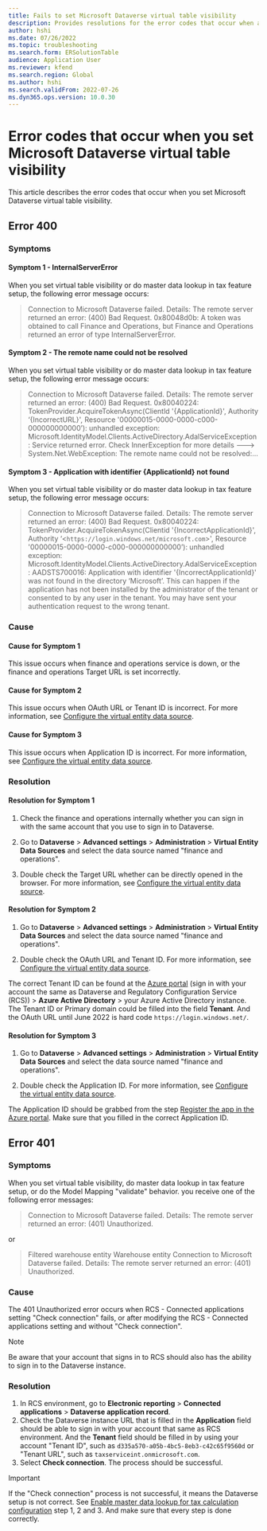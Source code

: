 ```yaml
---
title: Fails to set Microsoft Dataverse virtual table visibility
description: Provides resolutions for the error codes that occur when application users try to set Dataverse virtual table visibility.
author: hshi
ms.date: 07/26/2022
ms.topic: troubleshooting
ms.search.form: ERSolutionTable
audience: Application User
ms.reviewer: kfend
ms.search.region: Global
ms.author: hshi
ms.search.validFrom: 2022-07-26
ms.dyn365.ops.version: 10.0.30
---
```


# Error codes that occur when you set Microsoft Dataverse virtual table visibility

This article describes the error codes that occur when you set Microsoft Dataverse virtual table visibility.

## Error 400

### Symptoms

#### Symptom 1 - InternalServerError

When you set virtual table visibility or do master data lookup in tax feature setup, the following error message occurs:

> Connection to Microsoft Dataverse failed. Details: The remote server returned an error: (400) Bad Request. 0x80048d0b: A token was obtained to call Finance and Operations, but Finance and Operations returned an error of type InternalServerError.

#### Symptom 2 - The remote name could not be resolved

When you set virtual table visibility or do master data lookup in tax feature setup, the following error message occurs:

> Connection to Microsoft Dataverse failed. Details: The remote server returned an error: (400) Bad Request. 0x80040224: TokenProvider.AcquireTokenAsync(Clientld '{ApplicationId}', Authority ‘{IncorrectURL}', Resource '00000015-0000-0000-c000-000000000000’): unhandled exception: Microsoft.IdentityModel.Clients.ActiveDirectory.AdalServiceException: Service returned error. Check InnerException for more details ---> System.Net.WebException: The remote name could not be resolved:...

#### Symptom 3 - Application with identifier {ApplicationId} not found

When you set virtual table visibility or do master data lookup in tax feature setup, the following error message occurs:

> Connection to Microsoft Dataverse failed. Details: The remote server returned an error: (400) Bad
Request. 0x80040224: TokenProvider.AcquireTokenAsync(Clientid '{IncorrectApplicationId}', Authority ‘<`https://login.windows.net/microsoft.com`>', Resource '00000015-0000-0000-c000-000000000000’): unhandled exception: Microsoft.IdentityModel.Clients.ActiveDirectory.AdalServiceException: AADSTS700016: Application with identifier '{IncorrectApplicationId}' was not found in the directory ‘Microsoft’. This can happen if the application has not been installed by the administrator of the tenant or consented to by any user in the tenant. You may have sent your authentication request to the wrong tenant.

### Cause

#### Cause for Symptom 1

This issue occurs when finance and operations service is down, or the finance and operations Target URL is set incorrectly.

#### Cause for Symptom 2

This issue occurs when OAuth URL or Tenant ID is incorrect. For more information, see [Configure the virtual entity data source](/dynamics365/fin-ops-core/dev-itpro/power-platform/admin-reference#configure-the-virtual-entity-data-source).

#### Cause for Symptom 3

This issue occurs when Application ID is incorrect. For more information, see [Configure the virtual entity data source](/dynamics365/fin-ops-core/dev-itpro/power-platform/admin-reference#configure-the-virtual-entity-data-source).

### Resolution

#### Resolution for Symptom 1

1. Check the finance and operations internally whether you can sign in with the same account that you use to sign in to Dataverse.

2. Go to **Dataverse** > **Advanced settings** > **Administration** > **Virtual Entity Data Sources** and select the data source named "finance and operations".

3. Double check the Target URL whether can be directly opened in the browser. For more information, see [Configure the virtual entity data source](/dynamics365/fin-ops-core/dev-itpro/power-platform/admin-reference#configure-the-virtual-entity-data-source).

#### Resolution for Symptom 2

1. Go to **Dataverse** > **Advanced settings** > **Administration** > **Virtual Entity Data Sources** and select the data source named "finance and operations".

2. Double check the OAuth URL and Tenant ID. For more information, see [Configure the virtual entity data source](/dynamics365/fin-ops-core/dev-itpro/power-platform/admin-reference#configure-the-virtual-entity-data-source).

The correct Tenant ID can be found at the [Azure portal](https://portal.azure.com) (sign in with your account the same as Dataverse and Regulatory Configuration Service (RCS)) > **Azure Active Directory** > your Azure Active Directory instance. The Tenant ID or Primary domain could be filled into the field **Tenant**. And the OAuth URL until June 2022 is hard code `https://login.windows.net/`.

#### Resolution for Symptom 3

1. Go to **Dataverse** > **Advanced settings** > **Administration** > **Virtual Entity Data Sources** and select the data source named "finance and operations".

2. Double check the Application ID. For more information, see [Configure the virtual entity data source](/dynamics365/fin-ops-core/dev-itpro/power-platform/admin-reference#configure-the-virtual-entity-data-source).

The Application ID should be grabbed from the step [Register the app in the Azure portal](/dynamics365/fin-ops-core/dev-itpro/power-platform/admin-reference#grant-app-permissions-in-finance-and-operations-apps). Make sure that you filled in the correct Application ID.

## Error 401

### Symptoms

When you set virtual table visibility, do master data lookup in tax feature setup, or do the Model Mapping "validate" behavior. you receive one of the following error messages:

> Connection to Microsoft Dataverse failed. Details: The remote server returned an error: (401) Unauthorized.

or

> Filtered warehouse entity Warehouse entity Connection to Microsoft Dataverse failed. Details: The remote server returned an error: (401) Unauthorized.

### Cause

The 401 Unauthorized error occurs when RCS - Connected applications setting "Check connection" fails, or after modifying the RCS - Connected applications setting and without "Check connection".

> [!NOTE]
> Be aware that your account that signs in to RCS should also has the ability to sign in to the Dataverse instance.

### Resolution

1. In RCS environment, go to **Electronic reporting** > **Connected applications** > **Dataverse application record**.
2. Check the Dataverse instance URL that is filled in the **Application** field should be able to sign in with your account that same as RCS environment. And the **Tenant** field should be filled in by using your account "Tenant ID", such as `d335a570-a05b-4bc5-8eb3-c42c65f9560d` or "Tenant URL", such as `taxserviceint.onmicrosoft.com`.
3. Select **Check connection**. The process should be successful.

> [!IMPORTANT]
> If the "Check connection" process is not successful, it means the Dataverse setup is not correct. See [Enable master data lookup for tax calculation configuration](/dynamics365/finance/localizations/tax-service-set-up-environment-master-data-lookup) step 1, 2 and 3. And make sure that every step is done correctly.
